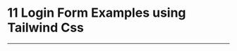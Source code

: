 # 11 Login Form Examples using Tailwind Css

<hr class="border-gray-200" style="border-bottom-width:0">
